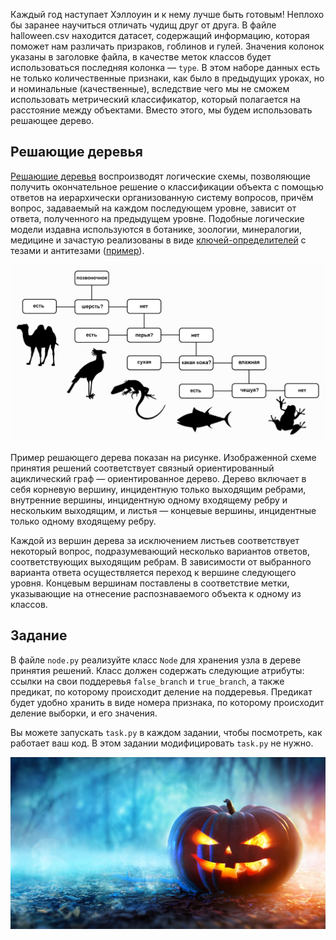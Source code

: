 Каждый год наступает Хэллоуин и к нему лучше быть готовым! 
Неплохо бы заранее научиться отличать чудищ друг от друга. В файле halloween.csv 
находится датасет, содержащий информацию, которая поможет нам различать призраков, 
гоблинов и гулей. Значения колонок указаны в заголовке файла, в качестве меток классов 
будет использоваться последняя колонка &mdash; `type`. В этом наборе данных есть не только 
количественные признаки, как было в предыдущих уроках, но и номинальные (качественные), 
вследствие чего мы не сможем использовать метрический классификатор, который полагается на 
расстояние между объектами. Вместо этого, мы будем использовать решающее дерево.

## Решающие деревья
[Решающие деревья](https://ru.wikipedia.org/wiki/%D0%94%D0%B5%D1%80%D0%B5%D0%B2%D0%BE_%D1%80%D0%B5%D1%88%D0%B5%D0%BD%D0%B8%D0%B9) воспроизводят логические схемы, позволяющие получить окончательное решение 
о классификации объекта с помощью ответов на иерархически организованную систему вопросов, 
причём вопрос, задаваемый на каждом последующем уровне, зависит от ответа, полученного на 
предыдущем уровне. Подобные логические модели издавна используются в ботанике, зоологии, минералогии, 
медицине и зачастую реализованы в виде [ключей-определителей](https://ru.wikipedia.org/wiki/%D0%9A%D0%BB%D1%8E%D1%87_%D0%B4%D0%BB%D1%8F_%D0%BE%D0%BF%D1%80%D0%B5%D0%B4%D0%B5%D0%BB%D0%B5%D0%BD%D0%B8%D1%8F) с тезами и антитезами ([пример](http://antonlyakh.ru/blog/pictures/pr-lavrenko-1955-blacksea-diatoms.png)).

![tree](example_tree.png)

Пример решающего дерева показан на рисунке. Изображенной схеме принятия решений 
соответствует связный ориентированный ациклический граф &mdash; ориентированное дерево. Дерево включает 
в себя корневую вершину, инцидентную только выходящим ребрами, внутренние вершины, инцидентную 
одному входящему ребру и нескольким выходящим, и листья &mdash; концевые вершины, инцидентные только 
одному входящему ребру.

Каждой из вершин дерева за исключением листьев соответствует некоторый вопрос, подразумевающий 
несколько вариантов ответов, соответствующих выходящим ребрам. В зависимости от выбранного 
варианта ответа осуществляется переход к вершине следующего уровня. Концевым вершинам поставлены 
в соответствие метки, указывающие на отнесение распознаваемого объекта к одному из классов.


## Задание

В файле `node.py` реализуйте класс `Node` для хранения узла в дереве принятия решений. Класс должен содержать 
следующие атрибуты: ссылки на свои поддеревья `false_branch` и `true_branch`, а также предикат, 
по которому происходит деление на поддеревья. Предикат будет удобно хранить в виде номера признака, 
по которому происходит деление выборки, и его значения.

Вы можете запускать `task.py` в каждом задании, чтобы посмотреть, как работает ваш код. 
В этом задании модифицировать `task.py` не нужно.

![Boo](boo.jpg)